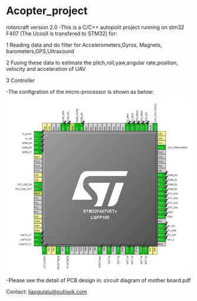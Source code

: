 # Acopter_project

rotorcraft version 2.0
-This is a C/C++ autopolit project running on stm32 F407 (The UcosII is transfered to STM32) for:

1 Reading data and do filter for Accelerometers,Gyros, Magnets, barometers,GPS,Ultrasound

2 Fusing these data to estimate the pitch,roll,yaw,angular rate,position, velocity and acceleration of UAV

3 Controller

-The configration of the micro-processor is shown as below:

<p align="center">
    <img  src= "https://github.com/liaoguiqiu/Acopter_project/blob/master/config%20of%20stm32.jpg" >
</p>


-Please see the detail of PCB design in:
circuit diagram of mother board.pdf

Contact: liaoguiqiu@outlook.com
